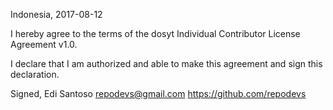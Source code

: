 Indonesia, 2017-08-12

I hereby agree to the terms of the dosyt Individual Contributor License
Agreement v1.0.

I declare that I am authorized and able to make this agreement and sign this
declaration.

Signed,
Edi Santoso repodevs@gmail.com https://github.com/repodevs
